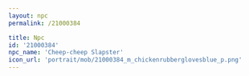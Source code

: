 ```yaml
---
layout: npc
permalink: /21000384

title: Npc
id: '21000384'
npc_name: 'Cheep-cheep Slapster'
icon_url: 'portrait/mob/21000384_m_chickenrubberglovesblue_p.png'
---
```


